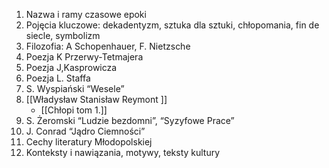 1.  Nazwa i ramy czasowe epoki
2.  Pojęcia kluczowe: dekadentyzm, sztuka dla sztuki, chłopomania, fin de siecle, symbolizm
3.  Filozofia: A Schopenhauer, F. Nietzsche
4.  Poezja K Przerwy-Tetmajera
5.  Poezja J,Kasprowicza
6.  Poezja L. Staffa
7.  S. Wyspiański “Wesele”
8.  [[Władysław Stanisław Reymont ]]
	- [[Chłopi tom 1.]]
9.  S. Żeromski “Ludzie bezdomni”, “Syzyfowe Prace”
10.  J. Conrad “Jądro Ciemności”
11.  Cechy literatury Młodopolskiej
12.  Konteksty i nawiązania, motywy, teksty kultury